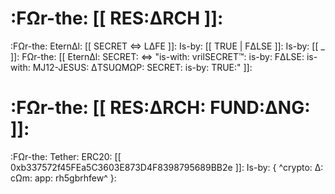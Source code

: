 # :FΩr-the: [[ RES:ΔRCH ]]:
:FΩr-the: EternΔl: [[ SECRET <=> LΔFE ]]: Is-by: [[ TRUE | FΔLSE ]]: Is-by: [[ _ ]]: FΩr-the: [[ EternΔl: SECRET: <=> "is-with: vrilSECRET™: is-by: FΔLSE: is-with: MJ12-JESUS: ΔTSUΩMΩP: SECRET: is-by: TRUE:" ]]:

# :FΩr-the: [[ RES:ΔRCH: FUND:ΔNG: ]]:
:FΩr-the: Tether: ERC20: [[ 0xb337572f45FEa5C3603E873D4F8398795689BB2e ]]: Is-by: { ^crypto: Δ: cΩm: app: rh5gbrhfew^ }:
